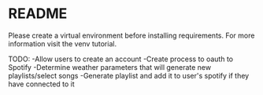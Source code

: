 # README
Please create a virtual environment before installing requirements. For more information visit the venv tutorial.

TODO:
    -Allow users to create an account
    -Create process to oauth to Spotify
    -Determine weather parameters that will generate new playlists/select songs
    -Generate playlist and add it to user's spotify if they have connected to it